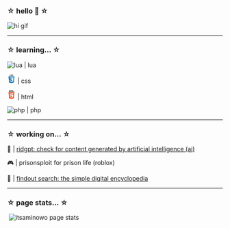 <h3 align="left">☆ hello 👋 ☆</h3>
<img src="https://media.giphy.com/media/vFKqnCdLPNOKc/giphy.gif" width="240" height="200" alt="hi gif"></img>
<hr>
<h3 align="left">☆ learning... ☆</h3>
<p align="left"> <img src="https://cdn.hackr.io/uploads/topics_svg/lua.svg" alt="lua" width="20" height="20"/> | lua</p>

<p align="left"> <img src="https://raw.githubusercontent.com/devicons/devicon/master/icons/css3/css3-original-wordmark.svg" alt="css" width="20" height="20"/> | css</p>
  
<p align="left"> <img src="https://raw.githubusercontent.com/devicons/devicon/master/icons/html5/html5-original-wordmark.svg" alt="html" width="20" height="20"/> | html</p>

<p align="left"> <img src="https://static-00.iconduck.com/assets.00/php-icon-2048x2048-zjxns1zh.png" alt="php" width="20" height="20"/> | php</p>
<hr>
<h3 align="left">☆ working on... ☆</h3>
<p align="left">🤖 | <a href="https://ridgpt.github.io/">ridgpt: check for content generated by artificial intelligence (ai)</a></p>
<p align="left">🎮 | prisonsploit for prison life (roblox)</p>
<p align="left">📓 | <a href="https://fos.rf.gd/">findout search: the simple digital encyclopedia</a></p>
<hr>
<h3 align="left">☆ page stats... ☆</h3>
<p>&nbsp;<img src="https://github-readme-stats.vercel.app/api?username=itsaminowo&show_icons=true&locale=en" alt="itsaminowo page stats" /></p>
